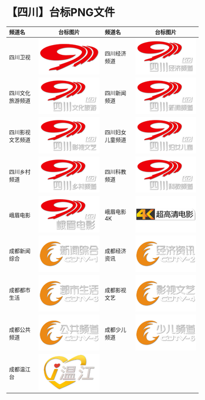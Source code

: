 # 【四川】台标PNG文件
|频道名|台标图片|频道名|台标图片|
|:---|:---:|:---|:---:|
|四川卫视|<img src="https://raw.githubusercontent.com/liuyilong80880/tvlog/main/img/Sichuan.png">|四川经济频道|<img src="https://raw.githubusercontent.com/liuyilong80880/tvlog/main/img/Sichuan1.png">|
|四川文化旅游频道|<img src="https://raw.githubusercontent.com/liuyilong80880/tvlog/main/img/Sichuan2.png">|四川新闻频道|<img src="https://raw.githubusercontent.com/liuyilong80880/tvlog/main/img/Sichuan3.png">|
|四川影视文艺频道|<img src="https://raw.githubusercontent.com/liuyilong80880/tvlog/main/img/Sichuan4.png">|四川妇女儿童频道|<img src="https://raw.githubusercontent.com/liuyilong80880/tvlog/main/img/Sichuan5.png">|
|四川乡村频道|<img src="https://raw.githubusercontent.com/liuyilong80880/tvlog/main/img/Sichuan6.png">|四川科教频道|<img src="https://raw.githubusercontent.com/liuyilong80880/tvlog/main/img/Sichuan7.png">|
|峨眉电影|<img src="https://raw.githubusercontent.com/liuyilong80880/tvlog/main/img/Sichuan8.png">|峨眉电影4K|<img src="https://raw.githubusercontent.com/liuyilong80880/tvlog/main/img/Sichuan9.png">|
|成都新闻综合|<img src="https://raw.githubusercontent.com/liuyilong80880/tvlog/main/img/Chengdu1.png">|成都经济资讯|<img src="https://raw.githubusercontent.com/liuyilong80880/tvlog/main/img/Chengdu2.png">|
|成都都市生活|<img src="https://raw.githubusercontent.com/liuyilong80880/tvlog/main/img/Chengdu3.png">|成都影视文艺|<img src="https://raw.githubusercontent.com/liuyilong80880/tvlog/main/img/Chengdu4.png">|
|成都公共频道|<img src="https://raw.githubusercontent.com/liuyilong80880/tvlog/main/img/Chengdu5.png">|成都少儿频道|<img src="https://raw.githubusercontent.com/liuyilong80880/tvlog/main/img/Chengdu6.png">|
|成都温江台|<img src="https://raw.githubusercontent.com/liuyilong80880/tvlog/main/img/Chengdu7.png">|
